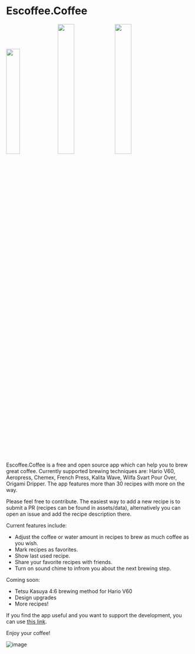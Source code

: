 # Escoffee.Coffee

[<img src="https://www.timer.coffee/assets/images/app-store-badge.webp" width="27%">](https://apple.co/42WfmtI) [<img src="https://www.timer.coffee/assets/images/google-play-badge.webp" width="30%">](https://play.google.com/store/apps/details?id=com.coffee.timer) [<img src="https://www.timer.coffee/assets/images/web-app-badge.webp" width="30%">](https://app.timer.coffee)

Escoffee.Coffee is a free and open source app which can help you to brew great coffee. Currently supported brewing techniques are: Hario V60, Aeropress, Chemex, French Press, Kalita Wave, Wilfa Svart Pour Over, Origami Dripper. The app features more than 30 recipes with more on the way.

Please feel free to contribute. The easiest way to add a new recipe is to submit a PR (recipes can be found in assets/data), alternatively you can open an issue and add the recipe description there.

Current features include:

- Adjust the coffee or water amount in recipes to brew as much coffee as you wish.
- Mark recipes as favorites.
- Show last used recipe.
- Share your favorite recipes with friends.
- Turn on sound chime to infrom you about the next brewing step.

Coming soon:

- Tetsu Kasuya 4:6 brewing method for Hario V60
- Design upgrades
- More recipes!

If you find the app useful and you want to support the development, you can use [this link](https://www.buymeacoffee.com/timercoffee).

Enjoy your coffee!

![image](https://i.imgur.com/ODmHOWB.png)
